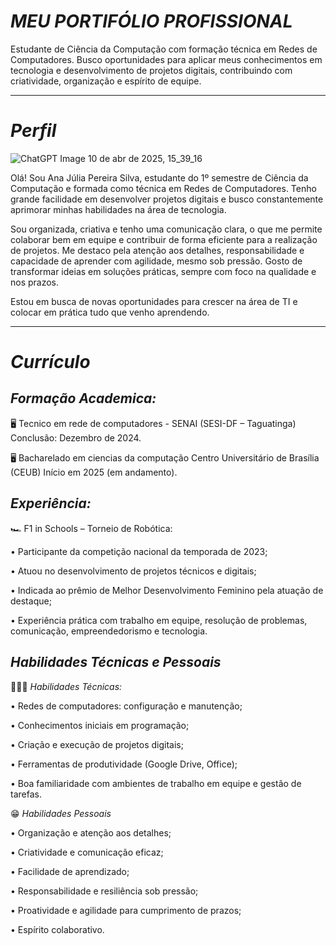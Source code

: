# _MEU PORTIFÓLIO PROFISSIONAL_

  Estudante de Ciência da Computação com formação técnica em Redes de Computadores. Busco oportunidades para aplicar meus conhecimentos em tecnologia e desenvolvimento de projetos digitais, contribuindo com criatividade, organização e espírito de equipe.
__________

# _Perfil_
![ChatGPT Image 10 de abr  de 2025, 15_39_16](https://github.com/user-attachments/assets/5986ae7b-9464-4b32-a92c-0bb515b4c1a4)

Olá! Sou Ana Júlia Pereira Silva, estudante do 1º semestre de Ciência da Computação e formada como técnica em Redes de Computadores. Tenho grande facilidade em desenvolver projetos digitais e busco constantemente aprimorar minhas habilidades na área de tecnologia.

Sou organizada, criativa e tenho uma comunicação clara, o que me permite colaborar bem em equipe e contribuir de forma eficiente para a realização de projetos. Me destaco pela atenção aos detalhes, responsabilidade e capacidade de aprender com agilidade, mesmo sob pressão. Gosto de transformar ideias em soluções práticas, sempre com foco na qualidade e nos prazos.

Estou em busca de novas oportunidades para crescer na área de TI e colocar em prática tudo que venho aprendendo.

__________

# _Currículo_

_Formação Academica:_ 
----

   🖥 Tecnico em rede de computadores - SENAI (SESI-DF – Taguatinga) Conclusão: Dezembro de 2024.

   🖥 Bacharelado em ciencias da computação Centro Universitário de Brasília (CEUB) Início em 2025 (em andamento).



_Experiência:_
----

🏎 F1 in Schools – Torneio de Robótica: 
  
  • Participante da competição nacional da temporada de 2023;

  • Atuou no desenvolvimento de projetos técnicos e digitais;

  • Indicada ao prêmio de Melhor Desenvolvimento Feminino pela atuação de destaque;

  • Experiência prática com trabalho em equipe, resolução de problemas, comunicação, empreendedorismo e tecnologia.

_Habilidades Técnicas e Pessoais_
----

👩🏻‍💻 _Habilidades Técnicas:_

  • Redes de computadores: configuração e manutenção;
  
  • Conhecimentos iniciais em programação;
  
  • Criação e execução de projetos digitais;
  
  • Ferramentas de produtividade (Google Drive, Office);
  
  • Boa familiaridade com ambientes de trabalho em equipe e gestão de tarefas.


😁 _Habilidades Pessoais_

  • Organização e atenção aos detalhes;

  • Criatividade e comunicação eficaz;

  • Facilidade de aprendizado;
  
  • Responsabilidade e resiliência sob pressão;

  • Proatividade e agilidade para cumprimento de prazos;
  
  • Espírito colaborativo.
